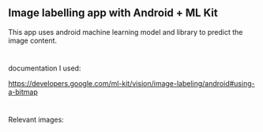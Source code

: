 ## Image labelling app with Android + ML Kit
This app uses android machine learning model and library to  predict the image content.
#
documentation I used:

https://developers.google.com/ml-kit/vision/image-labeling/android#using-a-bitmap


#

Relevant images:
